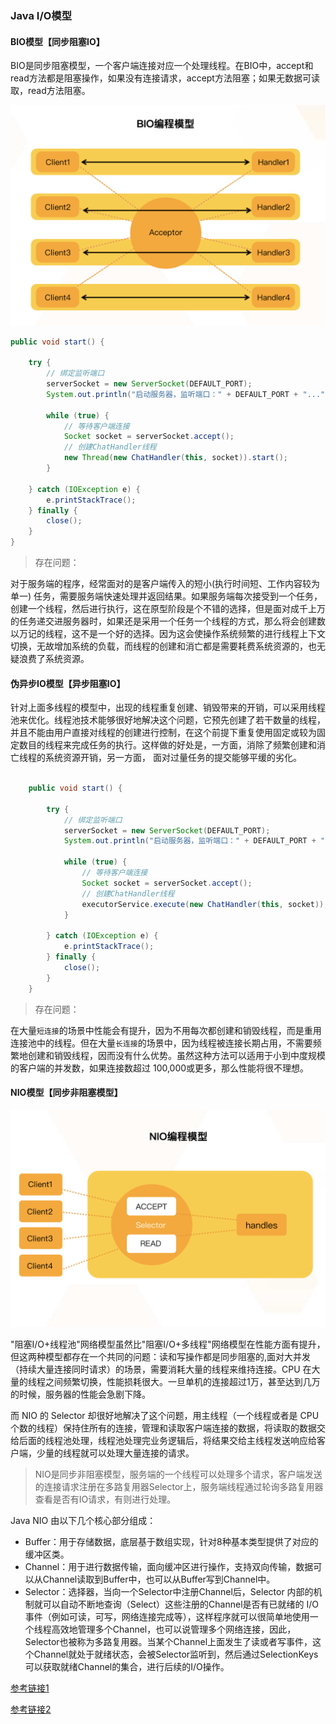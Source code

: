 ### Java I/O模型

#### BIO模型【同步阻塞IO】
BIO是同步阻塞模型，一个客户端连接对应一个处理线程。在BIO中，accept和read方法都是阻塞操作，如果没有连接请求，accept方法阻塞；如果无数据可读取，read方法阻塞。

![BIO模型](./BIO.png)

```java
public void start() {

    try {
        // 绑定监听端口
        serverSocket = new ServerSocket(DEFAULT_PORT);
        System.out.println("启动服务器，监听端口：" + DEFAULT_PORT + "...");

        while (true) {
            // 等待客户端连接
            Socket socket = serverSocket.accept();
            // 创建ChatHandler线程
            new Thread(new ChatHandler(this, socket)).start();
        }

    } catch (IOException e) {
        e.printStackTrace();
    } finally {
        close();
    }
}
```

>存在问题：

对于服务端的程序，经常面对的是客户端传入的短小(执行时间短、工作内容较为单一) 任务，需要服务端快速处理并返回结果。如果服务端每次接受到一个任务，创建一个线程，然后进行执行，这在原型阶段是个不错的选择，但是面对成千上万的任务递交进服务器时，如果还是采用一个任务一个线程的方式，那么将会创建数以万记的线程，这不是一个好的选择。因为这会使操作系统频繁的进行线程上下文切换，无故增加系统的负载，而线程的创建和消亡都是需要耗费系统资源的，也无疑浪费了系统资源。


#### 伪异步IO模型【异步阻塞IO】

针对上面多线程的模型中，出现的线程重复创建、销毁带来的开销，可以采用线程池来优化。线程池技术能够很好地解决这个问题，它预先创建了若干数量的线程，并且不能由用户直接对线程的创建进行控制，在这个前提下重复使用固定或较为固定数目的线程来完成任务的执行。这样做的好处是，一方面，消除了频繁创建和消亡线程的系统资源开销，另一方面， 面对过量任务的提交能够平缓的劣化。

```java

    public void start() {

        try {
            // 绑定监听端口
            serverSocket = new ServerSocket(DEFAULT_PORT);
            System.out.println("启动服务器，监听端口：" + DEFAULT_PORT + "...");

            while (true) {
                // 等待客户端连接
                Socket socket = serverSocket.accept();
                // 创建ChatHandler线程
                executorService.execute(new ChatHandler(this, socket));
            }

        } catch (IOException e) {
            e.printStackTrace();
        } finally {
            close();
        }
    }
```

>存在问题：

在大量`短连接`的场景中性能会有提升，因为不用每次都创建和销毁线程，而是重用连接池中的线程。但在大量`长连接`的场景中，因为线程被连接长期占用，不需要频繁地创建和销毁线程，因而没有什么优势。虽然这种方法可以适用于小到中度规模的客户端的并发数，如果连接数超过 100,000或更多，那么性能将很不理想。



#### NIO模型【同步非阻塞模型】

![NIO模型](./NIO.png)

"阻塞I/O+线程池"网络模型虽然比"阻塞I/O+多线程"网络模型在性能方面有提升，但这两种模型都存在一个共同的问题：读和写操作都是同步阻塞的,面对大并发（持续大量连接同时请求）的场景，需要消耗大量的线程来维持连接。CPU 在大量的线程之间频繁切换，性能损耗很大。一旦单机的连接超过1万，甚至达到几万的时候，服务器的性能会急剧下降。

而 NIO 的 Selector 却很好地解决了这个问题，用主线程（一个线程或者是 CPU 个数的线程）保持住所有的连接，管理和读取客户端连接的数据，将读取的数据交给后面的线程池处理，线程池处理完业务逻辑后，将结果交给主线程发送响应给客户端，少量的线程就可以处理大量连接的请求。

>NIO是同步非阻塞模型，服务端的一个线程可以处理多个请求，客户端发送的连接请求注册在多路复用器Selector上，服务端线程通过轮询多路复用器查看是否有IO请求，有则进行处理。

Java NIO 由以下几个核心部分组成：

- Buffer：用于存储数据，底层基于数组实现，针对8种基本类型提供了对应的缓冲区类。
- Channel：用于进行数据传输，面向缓冲区进行操作，支持双向传输，数据可以从Channel读取到Buffer中，也可以从Buffer写到Channel中。
- Selector：选择器，当向一个Selector中注册Channel后，Selector 内部的机制就可以自动不断地查询（Select）这些注册的Channel是否有已就绪的 I/O 事件（例如可读，可写，网络连接完成等），这样程序就可以很简单地使用一个线程高效地管理多个Channel，也可以说管理多个网络连接，因此，Selector也被称为多路复用器。当某个Channel上面发生了读或者写事件，这个Channel就处于就绪状态，会被Selector监听到，然后通过SelectionKeys可以获取就绪Channel的集合，进行后续的I/O操作。



[参考链接1](https://developer.aliyun.com/article/769813)

[参考链接2](https://waylau.gitbooks.io/essential-java/content/docs/io-model.html)

